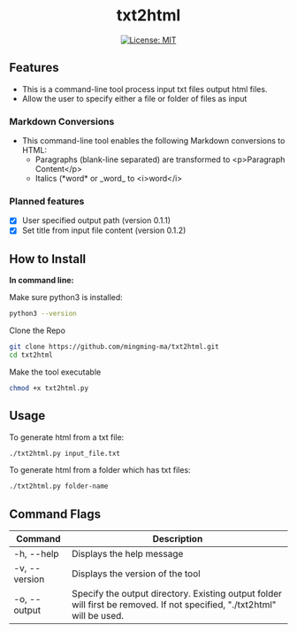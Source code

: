 <h1 align="center">txt2html</h1>

<div align="center">
 
 [![License: MIT](https://img.shields.io/badge/License-MIT-yellow.svg)](https://opensource.org/licenses/MIT)

</div>

## Features

- This is a command-line tool process input txt files output html files.
- Allow the user to specify either a file or folder of files as input

### Markdown Conversions
- This command-line tool enables the following Markdown conversions to HTML:
  - Paragraphs (blank-line separated) are transformed to \<p>Paragraph Content\</p>
  - Italics (\*word\* or \_word\_ to \<i>word\</i>

### Planned features
- [x] User specified output path (version 0.1.1)
- [x] Set title from input file content (version 0.1.2)

## How to Install 

**In command line:**

Make sure python3 is installed:
```bash
python3 --version
```

Clone the Repo

```bash
git clone https://github.com/mingming-ma/txt2html.git
cd txt2html 
```

Make the tool executable
```bash
chmod +x txt2html.py
```
## Usage

To generate html from a txt file: 
```bash
./txt2html.py input_file.txt
```
To generate html from a folder which has txt files: 
```bash
./txt2html.py folder-name
```

## Command Flags

<!-- Available command options:
```
-v,--version - Displays the version of the tool
-h,--help - Displays the help message
``` -->

| Command   | Description |
| --------- | ----------- |
| -h, --help | Displays the help message |
| -v, --version | Displays the version of the tool |
| -o, --output | Specify the output directory. Existing output folder will first be removed. If not specified, "./txt2html" will be used.|
